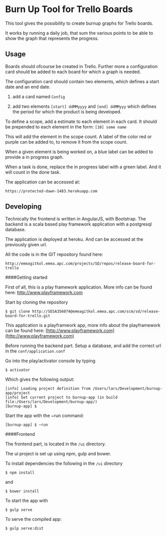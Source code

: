 Burn Up Tool for Trello Boards
==============================

This tool gives the possibility to create burnup graphs for Trello boards. 

It works by running a daily job, that sum the various points to be able to show the graph that represents the progress.


Usage
-----

Boards should ofcourse be created in Trello. Further more a configuration card should be added to each board for which a graph is needed. 

The configuration card should contain two elements, which defines a start date and an end date. 

1. add a card named ```Config```

2. add two elements ```[start] ddMMyyyy``` and ```[end] ddMMyyy``` which defines the period for which the product is being developed.


To define a scope, add a estimate to each element in each card. It should be prepended to each element in the form: ```[10] some name```

This will add the element in the scope count. A label of the color red or purple can be added to, to remove it from the scope count. 

When a given element is being worked on, a blue label can be added to provide a in progress graph. 

When a task is done, replace the in progress label with a green label. And it will count in the done task. 

The application can be accessed at:

```
https://protected-dawn-1483.herokuapp.com
```


Developing
----------

Technically the frontend is written in AngularJS, with Bootstrap. The backend is a scala based play framework application with a postgresql database. 

The application is deployed at heroku. And can be accessed at the previously given url.

All the code is in the GIT repository found here: 

```
http://emeagitkol.emea.apc.com/projects/SD/repos/release-board-for-trello
```

####Getting started

First of all, this is a play framework application. More info can be found here: http://www.playframework.com

Start by cloning the repository

```
$ git clone http://SESA356074@emeagitkol.emea.apc.com/scm/sd/release-board-for-trello.git
```

This application is a playframwork app, more info about the playframework can be found here: [http://www.playframework.com](http://www.playframework.com)

Before running the backend part. Setup a database, and add the correct url in the ```conf/application.conf```

Go into the play/activator console by typing 

```$ activator ```

Which gives the following output:

```
[info] Loading project definition from /Users/lars/Development/burnup-app/project
[info] Set current project to burnup-app (in build file:/Users/lars/Development/burnup-app/)
[burnup-app] $
```

Start the app with the ~run command:

```
[burnup-app] $ ~run
```

####Frontend

The frontend part, is located in the ```/ui``` directory.

The ui project is set up using npm, gulp and bower.

To install dependencies the following in the ```/ui``` directory

```
$ npm install
```

and

```
$ bower install
```

To start the app with 

```
$ gulp serve
```

To serve the compiled app:

```
$ gulp serve:dist
```
